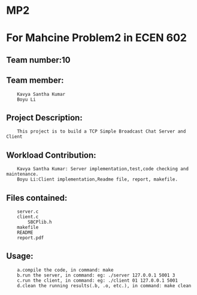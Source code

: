 # MP2
For Mahcine Problem2 in ECEN 602
====


Team number:10
---

Team member:
---
		Kavya Santha Kumar
		Boyu Li

Project Description:
---
		This project is to build a TCP Simple Broadcast Chat Server and Client

Workload Contribution:
---
		Kavya Santha Kumar: Server implementation,test,code checking and maintenance.
		Boyu Li:Client implementation,Readme file, report, makefile.

Files contained:
---
		server.c
		client.c
    		SBCPlib.h
		makefile
		README
		report.pdf
		
Usage:
---
		a.compile the code, in command: make
		b.run the server, in command: eg: ./server 127.0.0.1 5001 3
		c.run the client, in command: eg: ./client 01 127.0.0.1 5001
		d.clean the running results(.b, .o, etc.), in command: make clean
		

            

            
            
